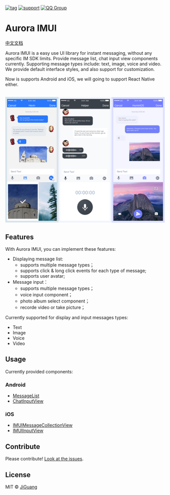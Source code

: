 [![tag](https://img.shields.io/badge/tag-0.0.1-blue.svg)](https://github.com/jpush/imui/releases)
[![support](https://img.shields.io/badge/support-iOS%20%26%20Android-brightgreen.svg)]()
[![QQ Group](https://img.shields.io/badge/QQ%20Group-604798367-red.svg)]()

# Aurora IMUI
[中文文档](./README.md)

Aurora IMUI is a easy use UI library for instant messaging, without any specific IM SDK limits.  Provide message list, chat input view components currently. Supporting message types include: text, image, voice and video. We provide default interface styles, and also support for customization.

Now is supports Android and iOS, we will going to support React Native either.

<p align="center">
    <a target="_blank">
        <img src="https://github.com/huangminlinux/resource/blob/master/IMUIPick%402x.png" alt="IMUI" width=960/>
    </a>
</p>

## Features

With Aurora IMUI, you can implement these features:

- Displaying message list:
  - supports multiple message types；
  - supports click & long click events for each type of message;
  - supports user avatar;
- Message input：
  - supports multiple message types；
  - voice input component；
  - photo album select component；
  - recorde video or take picture；

Currently supported for display and input messages types:

- Text
- Image
- Voice
- Video



## Usage

Currently provided components:

### Android
- [MessageList](./docs/Android/usageEn.md)
- [ChatInputView](./Android/chatinput/README_EN.md)

### iOS
- [IMUIMessageCollectionView](./docs/iOS/usage_iOS.md)
- [IMUIInputView](./docs/iOS/inputView_usage_english.md)

## Contribute
Please contribute! [Look at the issues](https://github.com/jpush/imui/issues).

## License
MIT © [JiGuang](/LICENSE)
